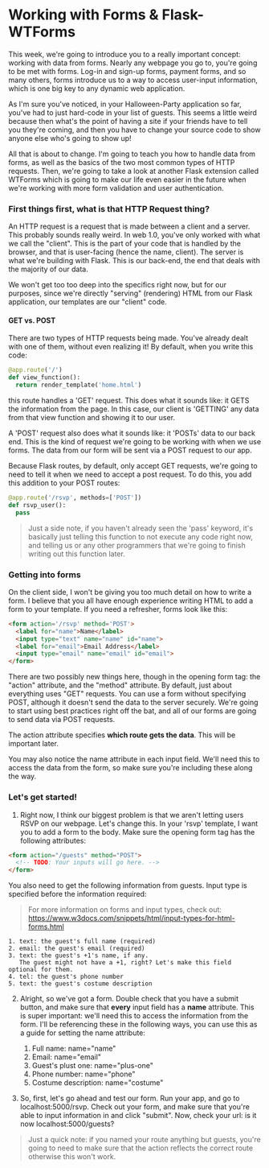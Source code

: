 # Working with Forms & Flask-WTForms

This week, we're going to introduce you to a really important concept: working with data from forms. Nearly any webpage you go to, you're going to be met with forms. Log-in and sign-up forms, payment forms, and so many others, forms introduce us to a  way to access user-input information, which is one big key to any dynamic web application.

As I'm sure you've noticed, in your Halloween-Party application so far, you've had to just hard-code in your list of guests. This seems a little weird because then what's the point of having a site if your friends have to tell you they're coming, and then you have to change your source code to show anyone else who's going to show up!

All that is about to change. I'm going to teach you how to handle data from forms, as well as the basics of the two most common types of HTTP requests. Then, we're going to take a look at another Flask extension called WTForms which is going to make our life even easier in the future when we're working with more form validation and user authentication.

### First things first, what is that HTTP Request thing?

An HTTP request is a request that is made between a client and a server. This probably sounds really weird. In web 1.0, you've only worked with what we call the "client". This is the part of your code that is handled by the browser, and that is user-facing (hence the name, client). The server is what we're building with Flask. This is our back-end, the end that deals with the majority of our data.

We won't get too too deep into the specifics right now, but for our purposes, since we're directly "serving" (rendering) HTML from our Flask application, our templates are our "client" code.

#### GET vs. POST

There are two types of HTTP requests being made. You've already dealt with one of them, without even realizing it! By default, when you write this code:

```python
@app.route('/')
def view_function():
  return render_template('home.html')
```

this route handles a 'GET' request. This does what it sounds like: it GETS the information from the page. In this case, our client is 'GETTING' any data from that view function and showing it to our user.

A 'POST' request also does what it sounds like: it 'POSTs' data to our back end. This is the kind of request we're going to be working with when we use forms. The data from our form will be sent via a POST request to our app.

Because Flask routes, by default, only accept GET requests, we're going to need to tell it when we need to accept a post request. To do this, you add this addition to your POST routes:

```python
@app.route('/rsvp', methods=['POST'])
def rsvp_user():
  pass
```

> Just a side note, if you haven't already seen the 'pass' keyword, it's basically just telling this function to not execute any code right now, and telling us or any other programmers that we're going to finish writing out this function later.

### Getting into forms

On the client side, I won't be giving you too much detail on how to write a form. I believe that you all have enough experience writing HTML to add a form to your template. If you need a refresher, forms look like this:

```html
<form action='/rsvp' method='POST'>
  <label for="name">Name</label>
  <input type="text" name="name" id="name">
  <label for="email">Email Address</label>
  <input type="email" name="email" id="email">
</form>
```

There are two possibly new things here, though in the opening form tag: the "action" attribute, and the "method" attribute. By default, just about everything uses "GET" requests. You can use a form without specifying POST, although it doesn't send the data to the server securely. We're going to start using best practices right off the bat, and all of our forms are going to send data via POST requests.

The action attribute specifies **which route gets the data**. This will be important later.

You may also notice the name attribute in each input field. We'll need this to access the data from the form, so make sure you're including these along the way.

### Let's get started!

1. Right now, I think our biggest problem is that we aren't letting users RSVP on our webpage. Let's change this. In your 'rsvp' template, I want you to add a form to the body. Make sure the opening form tag has the following attributes:

```html
<form action="/guests" method="POST">
  <!-- TODO: Your inputs will go here. -->
</form>
```
You also need to get the following information from guests. Input type is specified before the information required:
> For more information on forms and input types, check out: https://www.w3docs.com/snippets/html/input-types-for-html-forms.html

    1. text: the guest's full name (required)
    2. email: the guest's email (required)
    3. text: the guest's +1's name, if any.
       The guest might not have a +1, right? Let's make this field optional for them.
    4. tel: the guest's phone number
    5. text: the guest's costume description

2. Alright, so we've got a form. Double check that you have a submit button, and make sure that **every** input field has a **name** attribute. This is super important: we'll need this to access the information from the form. I'll be referencing these in the following ways, you can use this as a guide for setting the name attribute:

    1. Full name: name="name"
    2. Email: name="email"
    3. Guest's plust one: name="plus-one"
    4. Phone number: name="phone"
    5. Costume description: name="costume"

3. So, first, let's go ahead and test our form. Run your app, and go to localhost:5000/rsvp. Check out your form, and make sure that you're able to input information in and click "submit". Now, check your url: is it now localhost:5000/guests?

> Just a quick note: if you named your route anything but guests, you're going to need to make sure that the action reflects the correct route otherwise this won't work.
